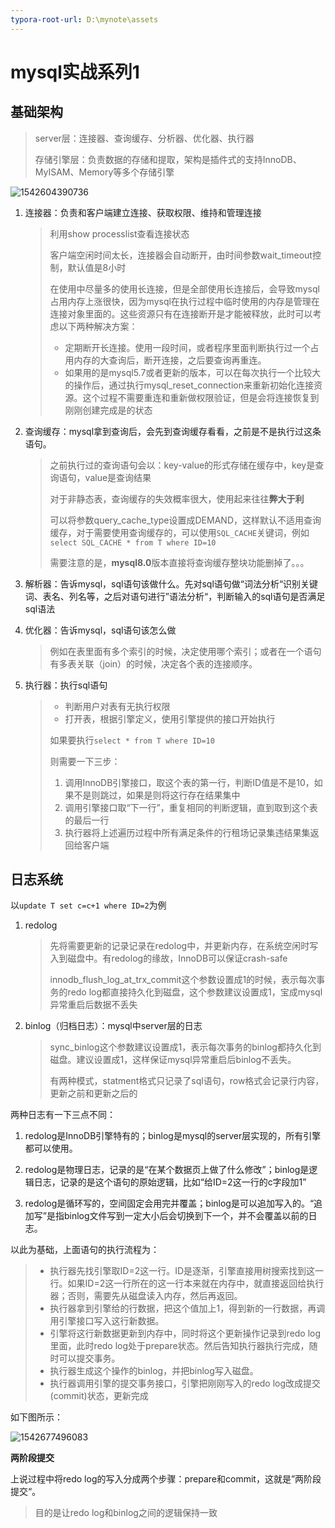 ```yaml
---
typora-root-url: D:\mynote\assets
---
```


# mysql实战系列1

## 基础架构

> server层：连接器、查询缓存、分析器、优化器、执行器
>
> 存储引擎层：负责数据的存储和提取，架构是插件式的支持InnoDB、MyISAM、Memory等多个存储引擎

![1542604390736](/1542604390736.png)

1. 连接器：负责和客户端建立连接、获取权限、维持和管理连接

   > 利用show processlist查看连接状态
   >
   > 客户端空闲时间太长，连接器会自动断开，由时间参数wait_timeout控制，默认值是8小时
   >
   > 在使用中尽量多的使用长连接，但是全部使用长连接后，会导致mysql占用内存上涨很快，因为mysql在执行过程中临时使用的内存是管理在连接对象里面的。这些资源只有在连接断开是才能被释放，此时可以考虑以下两种解决方案：
   >
   > * 定期断开长连接。使用一段时间，或者程序里面判断执行过一个占用内存的大查询后，断开连接，之后要查询再重连。
   > * 如果用的是mysql5.7或者更新的版本，可以在每次执行一个比较大的操作后，通过执行mysql_reset_connection来重新初始化连接资源。这个过程不需要重连和重新做权限验证，但是会将连接恢复到刚刚创建完成是的状态

2. 查询缓存：mysql拿到查询后，会先到查询缓存看看，之前是不是执行过这条语句。

   > 之前执行过的查询语句会以：key-value的形式存储在缓存中，key是查询语句，value是查询结果
   >
   > 对于非静态表，查询缓存的失效概率很大，使用起来往往**弊大于利**
   >
   > 可以将参数query_cache_type设置成DEMAND，这样默认不适用查询缓存，对于需要使用查询缓存的，可以使用`SQL_CACHE`关键词，例如`select SQL_CACHE * from T where ID=10`
   >
   > 需要注意的是，**mysql8.0**版本直接将查询缓存整块功能删掉了。。。

3. 解析器：告诉mysql，sql语句该做什么。先对sql语句做“词法分析“识别关键词、表名、列名等，之后对语句进行”语法分析“，判断输入的sql语句是否满足sql语法

4. 优化器：告诉mysql，sql语句该怎么做

   > 例如在表里面有多个索引的时候，决定使用哪个索引；或者在一个语句有多表关联（join）的时候，决定各个表的连接顺序。

5. 执行器：执行sql语句

   > * 判断用户对表有无执行权限
   > * 打开表，根据引擎定义，使用引擎提供的接口开始执行
   >
   > 如果要执行`select * from T where ID=10`
   >
   > 则需要一下三步：
   >
   > 1. 调用InnoDB引擎接口，取这个表的第一行，判断ID值是不是10，如果不是则跳过，如果是则将这行存在结果集中
   > 2. 调用引擎接口取“下一行”，重复相同的判断逻辑，直到取到这个表的最后一行
   > 3. 执行器将上述遍历过程中所有满足条件的行租场记录集违结果集返回给客户端

## 日志系统

以`update T set c=c+1 where ID=2`为例

1. redolog

   > 先将需要更新的记录记录在redolog中，并更新内存，在系统空闲时写入到磁盘中。有redolog的缘故，InnoDB可以保证crash-safe
   >
   > innodb_flush_log_at_trx_commit这个参数设置成1的时候，表示每次事务的redo log都直接持久化到磁盘，这个参数建议设置成1，宝成mysql异常重启后数据不丢失

2. binlog（归档日志）：mysql中server层的日志

   > sync_binlog这个参数建议设置成1，表示每次事务的binlog都持久化到磁盘。建议设置成1，这样保证mysql异常重启后binlog不丢失。
   >
   > 有两种模式，statment格式只记录了sql语句，row格式会记录行内容，更新之前和更新之后的

两种日志有一下三点不同：

1. redolog是InnoDB引擎特有的；binlog是mysql的server层实现的，所有引擎都可以使用。
2. redolog是物理日志，记录的是“在某个数据页上做了什么修改”；binlog是逻辑日志，记录的是这个语句的原始逻辑，比如“给ID=2这一行的c字段加1”

3. redolog是循环写的，空间固定会用完并覆盖；binlog是可以追加写入的。“追加写”是指binlog文件写到一定大小后会切换到下一个，并不会覆盖以前的日志。

以此为基础，上面语句的执行流程为：

> * 执行器先找引擎取ID=2这一行。ID是逐渐，引擎直接用树搜索找到这一行。如果ID=2这一行所在的这一行本来就在内存中，就直接返回给执行器；否则，需要先从磁盘读入内存，然后再返回。
> * 执行器拿到引擎给的行数据，把这个值加上1，得到新的一行数据，再调用引擎接口写入这行新数据。
> * 引擎将这行新数据更新到内存中，同时将这个更新操作记录到redo log里面，此时redo log处于prepare状态。然后告知执行器执行完成，随时可以提交事务。
> * 执行器生成这个操作的binlog，并把binlog写入磁盘。
> * 执行器调用引擎的提交事务接口，引擎把刚刚写入的redo log改成提交(commit)状态，更新完成

如下图所示：

![1542677496083](/1542677496083.png)

**两阶段提交**

上说过程中将redo log的写入分成两个步骤：prepare和commit，这就是”两阶段提交“。

> 目的是让redo log和binlog之间的逻辑保持一致

